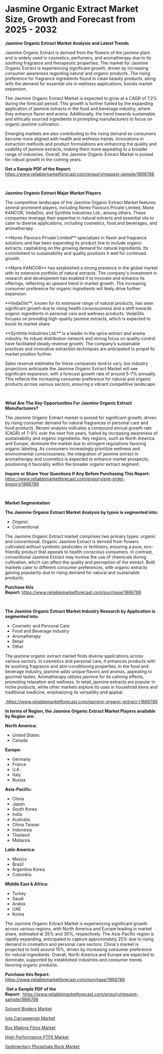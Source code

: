 <p><h1>Jasmine Organic Extract Market Size, Growth and Forecast from 2025 - 2032</h1></p><p><strong>Jasmine Organic Extract Market Analysis and Latest Trends</strong></p>
<p><p>Jasmine Organic Extract is derived from the flowers of the jasmine plant and is widely used in cosmetics, perfumery, and aromatherapy due to its soothing fragrance and therapeutic properties. The market for Jasmine Organic Extract is experiencing significant growth, driven by increasing consumer awareness regarding natural and organic products. The rising preference for fragrance ingredients found in clean beauty products, along with the demand for essential oils in wellness applications, boosts market expansion.</p><p>The Jasmine Organic Extract Market is expected to grow at a CAGR of 7.2% during the forecast period. This growth is further fueled by the expanding application of jasmine extracts in the food and beverage industry, where they enhance flavor and aroma. Additionally, the trend towards sustainable and ethically sourced ingredients is prompting manufacturers to focus on organic jasmine cultivation.</p><p>Emerging markets are also contributing to the rising demand as consumers become more aligned with health and wellness trends. Innovations in extraction methods and product formulations are enhancing the quality and usability of jasmine extracts, making them more appealing to a broader range of industries. Overall, the Jasmine Organic Extract Market is poised for robust growth in the coming years.</p></p>
<p><strong>Get a Sample PDF of the Report:&nbsp;</strong> <a href="https://www.reliablemarketforecast.com/enquiry/request-sample/1866786?utm_campaign=2130&utm_medium=2&utm_source=Github&utm_content=ia&utm_term=03042025&utm_id=jasmine-organic-extract">https://www.reliablemarketforecast.com/enquiry/request-sample/1866786</a></p>
<p>&nbsp;</p>
<p><strong>Jasmine Organic Extract Major Market Players</strong></p>
<p><p>The competitive landscape of the Jasmine Organic Extract Market features several prominent players, including Norex Flavours Private Limited, Mane KANCOR, VedaOils, and Synthite Industries Ltd., among others. These companies leverage their expertise in natural extracts and essential oils to cater to diverse applications, including cosmetics, food and beverages, and aromatherapy.</p><p>**Norex Flavours Private Limited** specializes in flavor and fragrance solutions and has been expanding its product line to include organic extracts, capitalizing on the growing demand for natural ingredients. Its commitment to sustainability and quality positions it well for continued growth.</p><p>**Mane KANCOR** has established a strong presence in the global market with its extensive portfolio of natural extracts. The company's investment in research and development has enabled it to innovate and enhance its offerings, reflecting an upward trend in market growth. The increasing consumer preference for organic ingredients will likely drive further expansion.</p><p>**VedaOils**, known for its extensive range of natural products, has seen significant growth due to rising health consciousness and a shift towards organic ingredients in personal care and wellness products. VedaOils focuses on providing high-quality jasmine extracts, which is expected to boost its market share.</p><p>**Synthite Industries Ltd.** is a leader in the spice extract and aroma industry. Its robust distribution network and strong focus on quality control have facilitated steady revenue growth. The company’s sustainable practices and innovative extraction techniques are anticipated to propel its market position further.</p><p>Sales revenue estimates for these companies tend to vary, but industry projections anticipate the Jasmine Organic Extract Market will see significant expansion, with a forecast growth rate of around 5–7% annually. This reflects the increasing consumer preference for natural and organic products across various sectors, ensuring a vibrant competitive landscape.</p></p>
<p>&nbsp;</p>
<p><strong>What Are The Key Opportunities For Jasmine Organic Extract Manufacturers?</strong></p>
<p><p>The Jasmine Organic Extract market is poised for significant growth, driven by rising consumer demand for natural fragrances in personal care and food products. Recent analysis indicates a compound annual growth rate (CAGR) of 7-9% over the next five years, fueled by increasing awareness of sustainability and organic ingredients. Key regions, such as North America and Europe, dominate the market due to stringent regulations favoring organic labeling. As consumers increasingly prioritize wellness and environmental consciousness, the integration of jasmine extract in aromatherapy and cosmetics is expected to enhance market prospects, positioning it favorably within the broader organic extract segment.</p></p>
<p><strong>Inquire or Share Your Questions If Any Before Purchasing This Report:</strong> <a href="https://www.reliablemarketforecast.com/enquiry/pre-order-enquiry/1866786?utm_campaign=2130&utm_medium=2&utm_source=Github&utm_content=ia&utm_term=03042025&utm_id=jasmine-organic-extract">https://www.reliablemarketforecast.com/enquiry/pre-order-enquiry/1866786</a></p>
<p>&nbsp;</p>
<p><strong>Market Segmentation</strong></p>
<p><strong>The Jasmine Organic Extract Market Analysis by types is segmented into:</strong></p>
<p><ul><li>Organic</li><li>Conventional</li></ul></p>
<p><p>The Jasmine Organic Extract market comprises two primary types: organic and conventional. Organic Jasmine Extract is derived from flowers cultivated without synthetic pesticides or fertilizers, ensuring a pure, eco-friendly product that appeals to health-conscious consumers. In contrast, conventional Jasmine Extract may involve the use of chemicals during cultivation, which can affect the quality and perception of the extract. Both markets cater to different consumer preferences, with organic extracts gaining popularity due to rising demand for natural and sustainable products.</p></p>
<p><strong>Purchase this Report:&nbsp;</strong><a href="https://www.reliablemarketforecast.com/purchase/1866786?utm_campaign=2130&utm_medium=2&utm_source=Github&utm_content=ia&utm_term=03042025&utm_id=jasmine-organic-extract">https://www.reliablemarketforecast.com/purchase/1866786</a></p>
<p>&nbsp;</p>
<p><strong>The Jasmine Organic Extract Market Industry Research by Application is segmented into:</strong></p>
<p><ul><li>Cosmetic and Personal Care</li><li>Food and Beverage Industry</li><li>Aromatherapy</li><li>Retail</li><li>Other</li></ul></p>
<p><p>The jasmine organic extract market finds diverse applications across various sectors. In cosmetics and personal care, it enhances products with its soothing fragrance and skin-conditioning properties. In the food and beverage industry, jasmine adds unique flavors and aromas, appealing to gourmet tastes. Aromatherapy utilizes jasmine for its calming effects, promoting relaxation and wellness. In retail, jasmine extracts are popular in niche products, while other markets explore its uses in household items and traditional medicine, emphasizing its versatility and appeal.</p></p>
<p><a href="https://www.reliablemarketforecast.com/jasmine-organic-extract-r1866786?utm_campaign=2130&utm_medium=2&utm_source=Github&utm_content=ia&utm_term=03042025&utm_id=jasmine-organic-extract">&nbsp;https://www.reliablemarketforecast.com/jasmine-organic-extract-r1866786</a></p>
<p><strong>In terms of Region, the Jasmine Organic Extract Market Players available by Region are:</strong></p>
<p>
    <p> <strong> North America: </strong>
        <ul>
            <li>United States</li>
            <li>Canada</li>
        </ul>
        </p> 
    <p> <strong> Europe: </strong>
        <ul>
            <li>Germany</li>
            <li>France</li>
            <li>U.K.</li>
            <li>Italy</li>
            <li>Russia</li>
        </ul>
        </p> 
    <p> <strong> Asia-Pacific: </strong>
        <ul>
            <li>China</li>
            <li>Japan</li>
            <li>South Korea</li>
            <li>India</li>
            <li>Australia</li>
            <li>China Taiwan</li>
            <li>Indonesia</li>
            <li>Thailand</li>
            <li>Malaysia</li>
        </ul>
        </p> 
    <p> <strong> Latin America: </strong>
        <ul>
            <li>Mexico</li>
            <li>Brazil</li>
            <li>Argentina Korea</li>
            <li>Colombia</li>
        </ul>
        </p> 
    <p> <strong> Middle East & Africa: </strong>
        <ul>
            <li>Turkey</li>
            <li>Saudi</li>
            <li>Arabia</li>
            <li>UAE</li>
            <li>Korea</li>
        </ul>
    </p>
    </p>
<p><p>The Jasmine Organic Extract Market is experiencing significant growth across various regions, with North America and Europe leading in market share, estimated at 35% and 30%, respectively. The Asia-Pacific region is rapidly expanding, anticipated to capture approximately 25% due to rising demand in cosmetics and personal care sectors. China's market is projected to hold around 15%, driven by increasing consumer preference for natural ingredients. Overall, North America and Europe are expected to dominate, supported by established industries and consumer trends favoring organic products.</p></p>
<p><strong>Purchase this Report: </strong><a href="https://www.reliablemarketforecast.com/purchase/1866786?utm_campaign=2130&utm_medium=2&utm_source=Github&utm_content=ia&utm_term=03042025&utm_id=jasmine-organic-extract">https://www.reliablemarketforecast.com/purchase/1866786</a></p>
<p>&nbsp;<strong>Get a Sample PDF of the Report:&nbsp;&nbsp;</strong><a href="https://www.reliablemarketforecast.com/enquiry/request-sample/1866786?utm_campaign=2130&utm_medium=2&utm_source=Github&utm_content=ia&utm_term=03042025&utm_id=jasmine-organic-extract">https://www.reliablemarketforecast.com/enquiry/request-sample/1866786</a></p>
<p><strong></strong></p>
<p><p><a href="https://github.com/kanetaerkid/Market-Research-Report-List-1/blob/main/solvent-binders-market.md?utm_campaign=2130&utm_medium=2&utm_source=Github&utm_content=ia&utm_term=03042025&utm_id=jasmine-organic-extract">Solvent Binders Market</a></p><p><a href="https://github.com/madethkijori/Market-Research-Report-List-1/blob/main/iota-carrageenan-market.md?utm_campaign=2130&utm_medium=2&utm_source=Github&utm_content=ia&utm_term=03042025&utm_id=jasmine-organic-extract">Iota Carrageenan Market</a></p><p><a href="https://github.com/cayposshefin/Market-Research-Report-List-1/blob/main/box-making-films-market.md?utm_campaign=2130&utm_medium=2&utm_source=Github&utm_content=ia&utm_term=03042025&utm_id=jasmine-organic-extract">Box Making Films Market</a></p><p><a href="https://github.com/busamoleankk/Market-Research-Report-List-1/blob/main/high-performance-ptfe-market.md?utm_campaign=2130&utm_medium=2&utm_source=Github&utm_content=ia&utm_term=03042025&utm_id=jasmine-organic-extract">High Performance PTFE Market</a></p><p><a href="https://github.com/yodhafirorae/Market-Research-Report-List-1/blob/main/sedimentary-phosphate-rock-market.md?utm_campaign=2130&utm_medium=2&utm_source=Github&utm_content=ia&utm_term=03042025&utm_id=jasmine-organic-extract">Sedimentary Phosphate Rock Market</a></p></p>